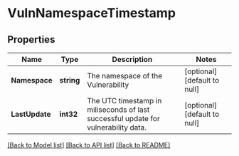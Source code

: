 # VulnNamespaceTimestamp

## Properties
Name | Type | Description | Notes
------------ | ------------- | ------------- | -------------
**Namespace** | **string** | The namespace of the Vulnerability | [optional] [default to null]
**LastUpdate** | **int32** | The UTC timestamp in miliseconds of last successful update for vulnerability data. | [optional] [default to null]

[[Back to Model list]](../README.md#documentation-for-models) [[Back to API list]](../README.md#documentation-for-api-endpoints) [[Back to README]](../README.md)


